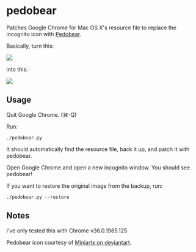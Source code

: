 pedobear
========

Patches Google Chrome for Mac OS X's resource file to replace the incognito icon with [Pedobear](http://en.wikipedia.org/wiki/Pedobear).

Basically, turn this:

![](https://github.com/bertrandom/pedobear/blob/gh-pages/images/incognito_original.png)

into this:

![](https://github.com/bertrandom/pedobear/blob/gh-pages/images/incognito_pedobear.png)

## Usage

Quit Google Chrome. (⌘-Q)

Run:

`./pedobear.py`

It should automatically find the resource file, back it up, and patch it with pedobear.

Open Google Chrome and open a new incognito window. You should see pedobear!

If you want to restore the original image from the backup, run:

`./pedobear.py --restore`

## Notes

I've only tested this with Chrome v36.0.1985.125

Pedobear icon courtesy of [Miniartx on deviantart](http://miniartx.deviantart.com/art/Pedobear-180327384).
